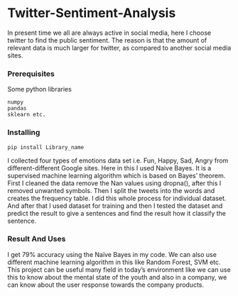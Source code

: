 # Twitter-Sentiment-Analysis
In present time we all are always active in social media, here I choose twitter to find the public sentiment. The reason is that the amount of relevant data is much larger for twitter, as compared to another social media sites. 

### Prerequisites

Some python libraries

```
numpy
pandas
sklearn etc.
```

### Installing

```
pip install Library_name
```


I collected four types of emotions data set i.e. Fun, Happy, Sad, Angry from different-different Google sites. 
Here in this I used Naive Bayes. It is a supervised machine learning algorithm which is based on Bayes’ theorem. First I cleaned the data remove the Nan values using dropna(), after this I removed unwanted symbols. Then I split the tweets into the words and creates the frequency table. I did this whole process for individual dataset. And after that I used dataset for training and then I tested the dataset and predict the result to give a sentences and find the result how it classify   the sentence.

### Result And Uses
I get 79% accuracy using the Naïve Bayes in my code. We can also use different machine learning algorithm in this like Random Forest, SVM etc. This project can be useful many field in today’s environment like we can use this to know about the mental state of the youth and also in a company, we can know about the user response towards the company products.     
